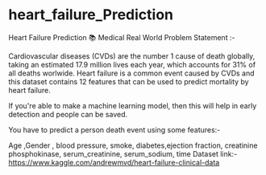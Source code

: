 # heart_failure_Prediction
Heart Failure Prediction 📚
Medical Real World Problem Statement :-

Cardiovascular diseases (CVDs) are the number 1 cause of death globally, taking an estimated 17.9 million lives each year, which accounts for 31% of all deaths worlwide. Heart failure is a common event caused by CVDs and this dataset contains 12 features that can be used to predict mortality by heart failure.

If you're able to make a machine learning model, then this will help in early detection and people can be saved.

You have to predict a person death event using some features:-

Age ,Gender , blood pressure, smoke, diabetes,ejection fraction, creatinine phosphokinase, serum_creatinine, serum_sodium, time
Dataset link:- https://www.kaggle.com/andrewmvd/heart-failure-clinical-data
